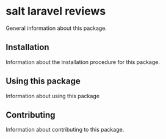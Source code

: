 # salt laravel reviews

General information about this package.

## Installation

Information about the installation procedure for this package.

## Using this package

Information about using this package

## Contributing

Information about contributing to this package.